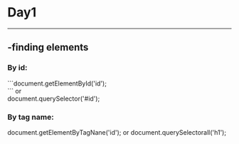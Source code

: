 <h1>Day1</h1>
<hr>
<h2>-finding elements</h2>
<h3>By id:</h3>
```document.getElementById('id');<br>```
or<br>
document.querySelector('#id');
<h3>By tag name:</h3>
document.getElementByTagNane('id'); 
or 
document.querySelectorall('h1');
